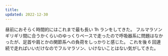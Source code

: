 ```yaml
---
title: 
updated: 2022-12-30
---
```


昼前におそらく時間的にはこれまで最も長い 1h ランをしてきた。
フルマラソンギリギリ間に合うかくらいのゆっくりペースで走ったので呼吸器系に問題はなかったが、足首や肩とかの関節系への負荷をしっかりと感じた。
これを後 6 回連続で走ればいいだけなのでフルマラソン、いけないことはない気がしてきた。
